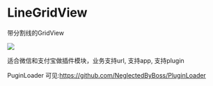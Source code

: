 # LineGridView
带分割线的GridView

![](http://img.blog.csdn.net/20160906195839413?watermark/2/text/aHR0cDovL2Jsb2cuY3Nkbi5uZXQv/font/5a6L5L2T/fontsize/400/fill/I0JBQkFCMA==/dissolve/70/gravity/Center)

适合微信和支付宝做插件模块，业务支持url, 支持app, 支持plugin

PuginLoader 可见:https://github.com/NeglectedByBoss/PluginLoader
